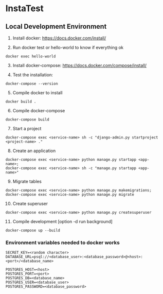 # InstaTest

## Local Development Environment

1. Install docker: https://docs.docker.com/install/

2. Run docker test or hello-world to know if everything ok
```
docker exec hello-world
```

3. Install docker-compose: https://docs.docker.com/compose/install/

4. Test the installation: 
```
docker-compose --version
```

5. Compile docker to install
```
docker build .
```

6. Compile docker-compose
```
docker-compose build
```

7. Start a project
```
docker-compose exec <service-name> sh -c "django-admin.py startproject <project-name> ."
```

8. Create an application
```
docker-compose exec <service-name> python manage.py startapp <app-name>;
docker-compose exec <service-name> sh -c "manage.py startapp <app-name>"
```

9. Migrate tables
```
docker-compose exec <service-name> python manage.py makemigrations;
docker-compose exec <service-name> python manage.py migrate
```

10. Create superuser
```
docker-compose exec <service-name> python manage.py createsuperuser
```

11. Compile development [option -d run background]
```
docker-compose up --build
```

### Environment variables needed to docker works
```
SECRET_KEY=<random character>
DATABASE_URL=psql://<database_user>:<database_password>@<host>:<port>/<database_name>

POSTGRES_HOST=<host>
POSTGRES_PORT=<port>
POSTGRES_DB=<database_name>
POSTGRES_USER=<database_user>
POSTGRES_PASSWORD=<database_password>
```
